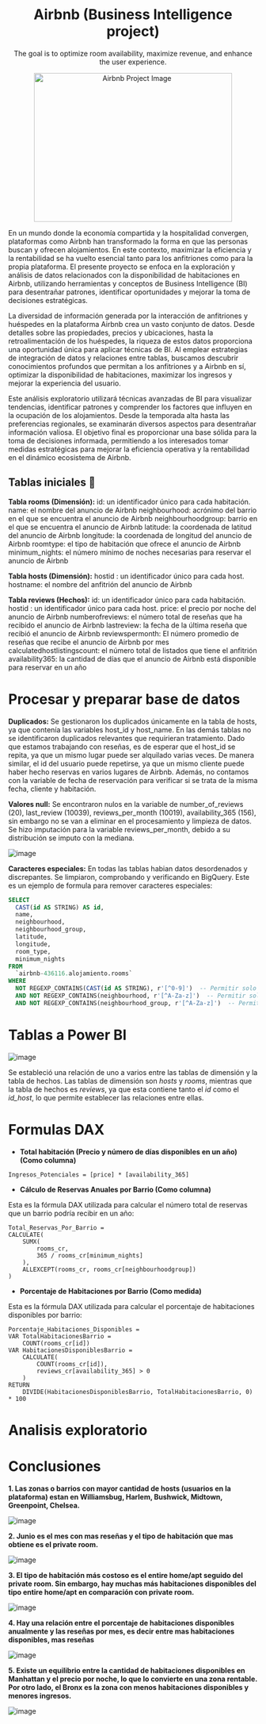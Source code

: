 <h1 align="center">Airbnb (Business Intelligence project)</h1>

<p align='center'> The goal is to optimize room availability, maximize revenue, and enhance the user experience. </p>

<p align="center">
  <img src="https://github.com/user-attachments/assets/f3d5bb67-84f2-4dab-a24c-3a4302bd092b" alt="Airbnb Project Image" width="400" height="300">
</p>



En un mundo donde la economía compartida y la hospitalidad convergen, plataformas como Airbnb han transformado la forma en que las personas buscan y ofrecen alojamientos. En este contexto, maximizar la eficiencia y la rentabilidad se ha vuelto esencial tanto para los anfitriones como para la propia plataforma. El presente proyecto se enfoca en la exploración y análisis de datos relacionados con la disponibilidad de habitaciones en Airbnb, utilizando herramientas y conceptos de Business Intelligence (BI) para desentrañar patrones, identificar oportunidades y mejorar la toma de decisiones estratégicas.

La diversidad de información generada por la interacción de anfitriones y huéspedes en la plataforma Airbnb crea un vasto conjunto de datos. Desde detalles sobre las propiedades, precios y ubicaciones, hasta la retroalimentación de los huéspedes, la riqueza de estos datos proporciona una oportunidad única para aplicar técnicas de BI. Al emplear estrategias de integración de datos y relaciones entre tablas, buscamos descubrir conocimientos profundos que permitan a los anfitriones y a Airbnb en sí, optimizar la disponibilidad de habitaciones, maximizar los ingresos y mejorar la experiencia del usuario.

Este análisis exploratorio utilizará técnicas avanzadas de BI para visualizar tendencias, identificar patrones y comprender los factores que influyen en la ocupación de los alojamientos. Desde la temporada alta hasta las preferencias regionales, se examinarán diversos aspectos para desentrañar información valiosa. El objetivo final es proporcionar una base sólida para la toma de decisiones informada, permitiendo a los interesados tomar medidas estratégicas para mejorar la eficiencia operativa y la rentabilidad en el dinámico ecosistema de Airbnb.


## Tablas iniciales 🙌

**Tabla rooms (Dimensión):**
id: un identificador único para cada habitación.
name: el nombre del anuncio de Airbnb
neighbourhood: acrónimo del barrio en el que se encuentra el anuncio de Airbnb neighbourhoodgroup: barrio en el que se encuentra el anuncio de Airbnb
latitude: la coordenada de latitud del anuncio de Airbnb
longitude: la coordenada de longitud del anuncio de Airbnb
roomtype: el tipo de habitación que ofrece el anuncio de Airbnb
minimum_nights: el número mínimo de noches necesarias para reservar el anuncio de Airbnb

**Tabla hosts (Dimensión):**
hostid : un identificador único para cada host.
hostname: el nombre del anfitrión del anuncio de Airbnb

**Tabla reviews (Hechos):**
id: un identificador único para cada habitación.
hostid : un identificador único para cada host.
price: el precio por noche del anuncio de Airbnb
numberofreviews: el número total de reseñas que ha recibido el anuncio de Airbnb
lastreview: la fecha de la última reseña que recibió el anuncio de Airbnb
reviewspermonth: El número promedio de reseñas que recibe el anuncio de Airbnb por mes
calculatedhostlistingscount: el número total de listados que tiene el anfitrión
availability365: la cantidad de días que el anuncio de Airbnb está disponible para reservar en un año

# Procesar y preparar base de datos

**Duplicados:** Se gestionaron los duplicados únicamente en la tabla de hosts, ya que contenía las variables host_id y host_name. En las demás tablas no se identificaron duplicados relevantes que requirieran tratamiento. Dado que estamos trabajando con reseñas, es de esperar que el host_id se repita, ya que un mismo lugar puede ser alquilado varias veces. De manera similar, el id del usuario puede repetirse, ya que un mismo cliente puede haber hecho reservas en varios lugares de Airbnb. Además, no contamos con la variable de fecha de reservación para verificar si se trata de la misma fecha, cliente y habitación.

**Valores null:** Se encontraron nulos en la variable de number_of_reviews (20), last_review (10039), reviews_per_month (10019), availability_365 (156), sin embargo no se van a eliminar en el procesamiento y limpieza de datos. Se hizo imputación para la variable reviews_per_month, debido a su distribución se imputo con la mediana.

![image](https://github.com/user-attachments/assets/ff277dc4-8323-4737-8d53-c0f7ed9bf8dd)

**Caracteres especiales:** En todas las tablas habian datos desordenados y discrepantes. Se limpiaron, comprobando y verificando en BigQuery. Este es un ejemplo de formula para remover caracteres especiales:

```SQL
SELECT
  CAST(id AS STRING) AS id,
  name,
  neighbourhood,
  neighbourhood_group,
  latitude,
  longitude,
  room_type,
  minimum_nights
FROM
  `airbnb-436116.alojamiento.rooms`
WHERE
  NOT REGEXP_CONTAINS(CAST(id AS STRING), r'[^0-9]')  -- Permitir solo números
  AND NOT REGEXP_CONTAINS(neighbourhood, r'[^A-Za-z]')  -- Permitir solo letras
  AND NOT REGEXP_CONTAINS(neighbourhood_group, r'[^A-Za-z]')  -- Permitir solo letras

```

# Tablas a Power BI

![image](https://github.com/user-attachments/assets/393511e8-6c3b-41e0-817c-3d506e5a85e0) 

Se estableció una relación de uno a varios entre las tablas de dimensión y la tabla de hechos. Las tablas de dimensión son *hosts* y *rooms*, mientras que la tabla de hechos es *reviews*, ya que esta contiene tanto el *id* como el *id_host*, lo que permite establecer las relaciones entre ellas.


# Formulas DAX

- **Total habitación (Precio y número de días disponibles en un año) (Como columna)**

```DAX
Ingresos_Potenciales = [price] * [availability_365]
```

- **Cálculo de Reservas Anuales por Barrio (Como columna)**

Esta es la fórmula DAX utilizada para calcular el número total de reservas que un barrio podría recibir en un año:

```DAX
Total_Reservas_Por_Barrio = 
CALCULATE(
    SUMX(
        rooms_cr,
        365 / rooms_cr[minimum_nights]
    ),
    ALLEXCEPT(rooms_cr, rooms_cr[neighbourhoodgroup])
)

```

- **Porcentaje de Habitaciones por Barrio (Como medida)** 

Esta es la fórmula DAX utilizada para calcular el porcentaje de habitaciones disponibles por barrio:

```DAX
Porcentaje_Habitaciones_Disponibles = 
VAR TotalHabitacionesBarrio = 
    COUNT(rooms_cr[id])
VAR HabitacionesDisponiblesBarrio = 
    CALCULATE(
        COUNT(rooms_cr[id]),
        reviews_cr[availability_365] > 0
    )
RETURN
    DIVIDE(HabitacionesDisponiblesBarrio, TotalHabitacionesBarrio, 0) * 100

  ```

# Analisis exploratorio



# Conclusiones

**1. Las zonas o barrios con mayor cantidad de hosts (usuarios en la plataforma) estan en Williamsbug, Harlem, Bushwick, Midtown, Greenpoint, Chelsea.**

![image](https://github.com/user-attachments/assets/b938e541-49dd-40a5-a3e7-74801cf74f19)

**2. Junio es el mes con mas reseñas y el tipo de habitación que mas obtiene es el private room.**

![image](https://github.com/user-attachments/assets/aee34ba9-b709-4b16-9f31-b8473389ecc9)

**3. El tipo de habitación más costoso es el entire home/apt seguido del private room. Sin embargo, hay muchas más habitaciones disponibles del tipo entire home/apt en comparación con private room.**

 ![image](https://github.com/user-attachments/assets/1edee789-8275-4bd5-a60b-71ad106f0d76)

**4. Hay una relación entre el porcentaje de habitaciones disponibles anualmente y las reseñas por mes, es decir entre mas habitaciones disponibles, mas reseñas**

![image](https://github.com/user-attachments/assets/594cfd60-a1be-4040-805c-afdd2e8c24b9)

**5. Existe un equilibrio entre la cantidad de habitaciones disponibles en Manhattan y el precio por noche, lo que lo convierte en una zona rentable. Por otro lado, el Bronx es la zona con menos habitaciones disponibles y menores ingresos.**

![image](https://github.com/user-attachments/assets/5f6cd8ff-f830-42ca-a343-5afaeda1febb)








